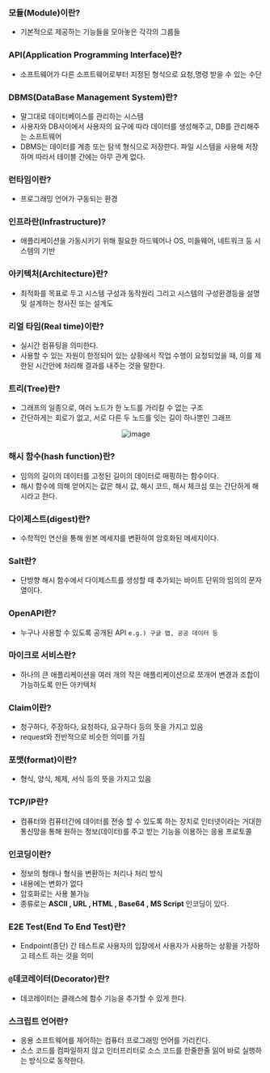 ### 모듈(Module)이란?
- 기본적으로 제공하는 기능들을 모아놓은 각각의 그룹들

### API(Application Programming Interface)란?
- 소프트웨어가 다른 소프트웨어로부터 지정된 형식으로 요청,명령 받을 수 있는 수단

### DBMS(DataBase Management System)란?
- 말그대로 데이터베이스를 관리하는 시스템
- 사용자와 DB사이에서 사용자의 요구에 따라 데이터를 생성해주고, DB를 관리해주는 소프트웨어
- DBMS는 데이터를 계층 또는 탐색 형식으로 저장한다. 파일 시스템을 사용해 저장하며 따라서 테이블 간에는 아무 관계 없다.

### 런타임이란?
- 프로그래밍 언어가 구동되는 환경

### 인프라란(Infrastructure)?
- 애플리케이션을 가동시키기 위해 필요한 하드웨어나 OS, 미들웨어, 네트워크 등 시스템의 기반

### 아키텍처(Architecture)란?
- 최적화를 목표로 두고 시스템 구성과 동작원리 그리고 시스템의 구성환경등을 설명 및 설계하는 청사진 또는 설계도

### 리얼 타임(Real time)이란?
- 실시간 컴퓨팅을 의미한다.
- 사용할 수 있는 자원이 한정되어 있는 상황에서 작업 수행이 요청되었을 때, 이를 제한된 시간안에 처리해 결과를 내주는 것을 말한다.

### 트리(Tree)란?
- 그래프의 일종으로, 여러 노드가 한 노드를 가리킬 수 없는 구조
- 간단하게는 회로가 없고, 서로 다른 두 노드를 잇는 길이 하나뿐인 그래프
<div align="center">

  ![image](https://user-images.githubusercontent.com/68471917/113801304-87d80500-9793-11eb-8551-98bf42812764.png)
</div>

### 해시 함수(hash function)란?
- 임의의 길이의 데이터를 고정된 길이의 데이터로 매핑하는 함수이다.
- 해시 함수에 의해 얻어지는 값은 해시 값, 해시 코드, 해시 체크섬 또는 간단하게 해시라고 한다.

### 다이제스트(digest)란?
- 수학적인 연산을 통해 원본 메세지를 변환하여 암호화된 메세지이다.

### Salt란?
- 단방향 해시 함수에서 다이제스트를 생성할 때 추가되는 바이트 단위의 임의의 문자열이다.

### OpenAPI란?
- 누구나 사용할 수 있도록 공개된 API
`e.g.) 구글 맵, 공공 데이터 등`

### 마이크로 서비스란?
- 하나의 큰 애플리케이션을 여러 개의 작은 애플리케이션으로 쪼개어 변경과 조합이 가능하도록 만든 아키텍처

### Claim이란?
- 청구하다, 주장하다, 요청하다, 요구하다 등의 뜻을 가지고 있음
- request와 전반적으로 비슷한 의미를 가짐

### 포맷(format)이란?
- 형식, 양식, 체제, 서식 등의 뜻을 가지고 있음

### TCP/IP란?
- 컴퓨터와 컴퓨터간에 데이터를 전송 할 수 있도록 하는 장치로 인터넷이라는 거대한 통신망을 통해 원하는 정보(데이터)를 주고 받는 기능을 이용하는 응용 프로토콜

### 인코딩이란?
- 정보의 형태나 형식을 변환하는 처리나 처리 방식
- 내용에는 변화가 없다
- 암호화로는 사용 불가능
- 종류로는 **ASCII , URL , HTML , Base64 , MS Script** 인코딩이 있다.

### E2E Test(End To End Test)란?
- Endpoint(종단) 간 테스트로 사용자의 입장에서 사용자가 사용하는 상황을 가정하고 테스트 하는 것을 의미

### `@`데코레이터(Decorator)란?
- 데코레이터는 클래스에 함수 기능을 추가할 수 있게 한다.

### 스크립트 언어란?
- 응용 소프트웨어를 제어하는 컴퓨터 프로그래밍 언어를 가리킨다.
- 소스 코드를 컴파일하지 않고 인터프리터로 소스 코드를 한줄한줄 읽어 바로 실행하는 방식으로 동작한다.